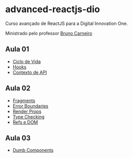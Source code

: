 # advanced-reactjs-dio

Curso avançado de ReactJS para a Digital Innovation One.

Ministrado pelo professor [Bruno Carneiro](https://github.com/Tautorn)


## Aula 01
- [Ciclo de Vida](./life-cycle)
- [Hooks](./hooks)
- [Contexto de API](./context-api)


## Aula 02
- [Fragments](./fragments)
- [Error Boundaries](./error-boundaries)
- [Render Props](./render-props)
- [Type Checking](./type-checking)
- [Refs e DOM](./refs-dom)


## Aula 03
- [Dumb Components](./dumb-components)
